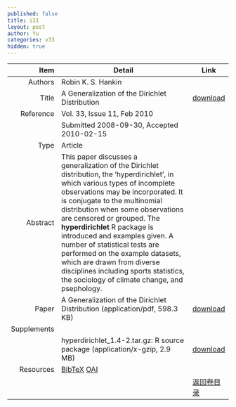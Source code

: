 ```yaml
---
published: false
title: i11
layout: post
author: Yu
categories: v33
hidden: true
---
```


| Item | Detail | Link |
|---:|---|---|
| Authors | Robin K. S. Hankin| |
| Title |A Generalization of the Dirichlet Distribution | [download](http://www.jstatsoft.org/v33/i11/paper) |
| Reference |Vol. 33, Issue 11, Feb 2010 | |
| | Submitted 2008-09-30, Accepted 2010-02-15| | 
| Type | Article| |
| Abstract | This paper discusses a generalization of the Dirichlet distribution, the ‘hyperdirichlet’, in which various types of incomplete observations may be incorporated. It is conjugate to the multinomial distribution when some observations are censored or grouped. The <b>hyperdirichlet</b> R package is introduced and examples given. A number of statistical tests are performed on the example datasets, which are drawn from diverse disciplines including sports statistics, the sociology of climate change, and psephology.| |
| Paper | A Generalization of the Dirichlet Distribution  (application/pdf, 598.3 KB)| [download](http://www.jstatsoft.org/v33/i11/paper) |
| Supplements | | |
| |hyperdirichlet_1.4-2.tar.gz: R source package  (application/x-gzip, 2.9 MB)|  [download](http://www.jstatsoft.org/v33/i11/supp/1) |
| Resources | [BibTeX](http://www.jstatsoft.org/v33/i11/bibtex) [OAI](http://www.jstatsoft.org/oai?verb=GetRecord&identifier=oai.jstatsoft/v33/i11&prefix=oai_dc)| |
| |  | [返回卷目录]({{site.baseurl}}/volume/v33.html) |